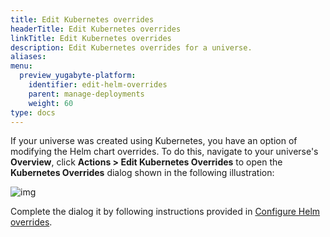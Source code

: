 ```yaml
---
title: Edit Kubernetes overrides
headerTitle: Edit Kubernetes overrides
linkTitle: Edit Kubernetes overrides
description: Edit Kubernetes overrides for a universe.
aliases:
menu:
  preview_yugabyte-platform:
    identifier: edit-helm-overrides
    parent: manage-deployments
    weight: 60
type: docs
---
```


If your universe was created using Kubernetes, you have an option of modifying the Helm chart overrides. To do this, navigate to your universe's **Overview**, click **Actions > Edit Kubernetes Overrides** to open the **Kubernetes Overrides** dialog shown in the following illustration:

![img](/images/yb-platform/kubernetes-config66.png)

Complete the dialog it by following instructions provided in [Configure Helm overrides](../../create-deployments/create-universe-multi-zone-kubernetes#configure-helm-overrides).